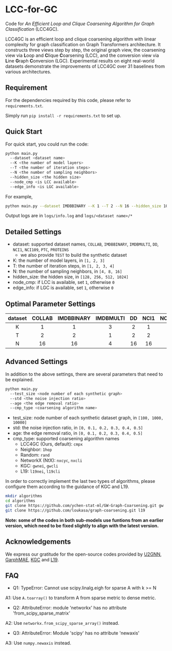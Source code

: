 # LCC-for-GC
Code for *An Efficient Loop and Clique Coarsening Algorithm for Graph Classification* (LCC4GC).

LCC4GC is an efficient loop and clique coarsening algorithm with linear complexity for graph classification on Graph Transformers architecture.
It constructs three views step by step, the original graph view, the coarsening view via **L**oop and **C**lique **C**oarsening (LCC), and the conversion view via **L**ine **G**raph **C**onversion (LGC).
Experimental results on eight real-world datasets demonstrate the improvements of LCC4GC over 31 baselines from various architectures.

## Requirement
For the dependencies required by this code, please refer to `requirements.txt`.

Simply run `pip install -r requirements.txt` to set up.

## Quick Start
For quick start, you could run the code:
```bash
python main.py 
  --dataset <dataset name> 
  --K <the number of model layers> 
  --T <the number of iteration steps> 
  --N <the number of sampling neighbors> 
  --hidden_size <the hidden size> 
  --node_cmp <is LCC available> 
  --edge_info <is LGC available>
```
For example,
```bash
python main.py --dataset IMDBBINARY --K 1 --T 2 --N 16 --hidden_size 1024 --node_cmp 1 --edge_info 1
```

Output logs are in `logs/info.log` and `logs/<dataset name>/*`

## Detailed Settings
- dataset: supported dataset names, `COLLAB`, `IMDBBINARY`, `IMDBMULTI`, `DD`, `NCI1`, `NCI109`, `PTC`, `PROTEINS`
  - we also provide `TEST` to build the synthetic dataset
- K: the number of model layers, in `[1, 2, 3]`
- T: the number of iteration steps, in `[1, 2, 3, 4]`
- N: the number of sampling neighbors, in `[4, 8, 16]`
- hidden_size: the hidden size, in `[128, 256, 512, 1024]`
- node_cmp: if LCC is available, set `1`, otherwise `0`
- edge_info: if LGC is available, set `1`, otherwise `0`

## Optimal Parameter Settings
| dataset | COLLAB | IMDBBINARY | IMDBMULTI | DD | NCI1 | NCI109 | PTC | PROTEINS |
|:-:|:-:|:-:|:-:|:-:|:-:|:-:|:-:|:-:|
| K | 1 | 1 | 3 | 2 | 1 | 3 | 2 | 1 |
| T | 2 | 2 | 1 | 2 | 2 | 4 | 1 | 1 |
| N | 16 | 16 | 4 | 16 | 16 | 16 | 4 | 8 |

## Advanced Settings
In addition to the above settings, there are several parameters that need to be explained.
```bash
python main.py
  --test_size <node number of each synthetic graph>
  --std <the noise injection ratio>
  --age <the edge removal ratio>
  --cmp_type <coarsening algorithm name>
```
- test_size: node number of each synthetic dataset graph, in `[100, 1000, 10000]`
- std: the noise injection ratio, in `[0, 0.1, 0.2, 0.3, 0.4, 0.5]`
- age: the edge removal ratio, in `[0, 0.1, 0.2, 0.3, 0.4, 0.5]`
- cmp_type: supported coarsening algorithm names
  - LCC4GC (Ours, default): `cmpx`
  - Neighbor: `1hop`
  - Random: `rand`
  - NetworkX (NtX): `nxcyc`, `nxcli`
  - KGC: `gwnei`, `gwcli`
  - L19: `l19nei`, `l19cli`

In order to correctly implement the last two types of algorithms, please configure them according to the guidance of KGC and L19.

```bash
mkdir algorithms
cd algorithms
git clone https://github.com/ychen-stat-ml/GW-Graph-Coarsening.git gw
git clone https://github.com/loukasa/graph-coarsening.git l19
```
**Note: some of the codes in both sub-models use funtions from an earlier version, which need to be fixed slightly to align with the latest version.**

## Acknowledgements
We express our gratitude for the open-source codes provided by [U2GNN](https://github.com/daiquocnguyen/Graph-Transformer), [GarphMAE](https://github.com/THUDM/GraphMAE), [KGC](https://github.com/ychen-stat-ml/GW-Graph-Coarsening) and [L19](https://github.com/loukasa/graph-coarsening/tree/v1.1).

## FAQ
- Q1: TypeError: Cannot use scipy.linalg.eigh for sparse A with k >= N

A1: Use `A.toarray()` to transform A from sparse metric to dense metric.

- Q2: AttributeError: module 'networkx' has no attribute 'from_scipy_sparse_matrix'

A2: Use `networkx.from_scipy_sparse_array()` instead.

- Q3: AttributeError: Module 'scipy' has no attribute 'newaxis'

A3: Use `numpy.newaxis` instead.